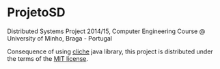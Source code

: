 ProjetoSD
=========

Distributed Systems Project 2014/15, Computer Engineering Course @ University of Minho, Braga - Portugal

Consequence of using [cliche](https://code.google.com/p/cliche/) java library, this project is distributed under the terms of the [MIT license](http://opensource.org/licenses/mit-license.php).
